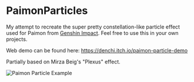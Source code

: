 # PaimonParticles

My attempt to recreate the super pretty constellation-like particle effect used for Paimon from [Genshin Impact](https://en.wikipedia.org/wiki/Genshin_Impact). Feel free to use this in your own projects.

Web demo can be found here: https://denchi.itch.io/paimon-particle-demo

Partially based on Mirza Beig's "Plexus" effect.

![Paimon Particle Example](https://github.com/DenchiSoft/PaimonParticles/blob/main/img/particles_example.gif)
